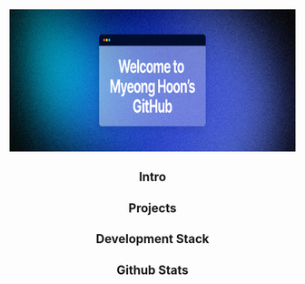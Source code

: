 <div align="center">
 <img src="https://github.com/MyeonghoonJin/MyeonghoonJin/blob/main/Fueler%20Twitter%20header%20-%2013%20(1).png" alt="헤더 이미지 설명" width="100%" height="250px" />
</div>

<h2 align="center">Intro</h2>

<h2 align="center">Projects</h2>

<h2 align="center">Development Stack</h2>

<h2 align="center">Github Stats</h2>
